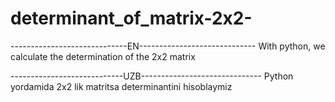 # determinant_of_matrix-2x2-
-----------------------------EN-----------------------------
With python, we calculate the determination of the 2x2 matrix

----------------------------UZB------------------------------
Python yordamida 2x2 lik matritsa determinantini hisoblaymiz
